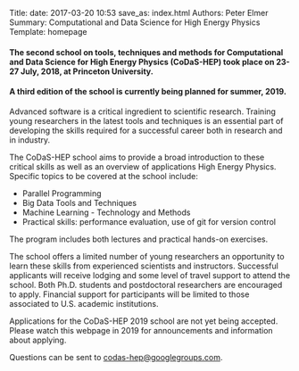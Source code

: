Title: 
date: 2017-03-20 10:53
save_as: index.html
Authors: Peter Elmer
Summary: Computational and Data Science for High Energy Physics
Template: homepage

#### The second school on tools, techniques and methods for Computational and Data Science for High Energy Physics (CoDaS-HEP) took place on 23-27 July, 2018, at Princeton University.

#### A third edition of the school is currently being planned for summer, 2019.

Advanced software is a critical ingredient to scientific research. Training young researchers in the latest tools and techniques is an essential part of developing the skills required for a successful career both in research and in industry.

The CoDaS-HEP school aims to provide a broad introduction to these critical skills as well as an overview of applications High Energy Physics. Specific topics to be covered at the school include:

  * Parallel Programming 
  * Big Data Tools and Techniques
  * Machine Learning - Technology and Methods
  * Practical skills: performance evaluation, use of git for version control

The program includes both lectures and practical hands-on exercises.

The school offers a limited number of young researchers an opportunity to learn these skills from experienced scientists and instructors. Successful applicants will receive lodging and some level of travel support to attend the school. Both Ph.D. students and postdoctoral researchers are encouraged to apply. Financial support for participants will be limited to those associated to U.S. academic institutions.

Applications for the CoDaS-HEP 2019 school are not yet being accepted. Please watch this webpage in 2019 for announcements and information about applying.

Questions can be sent to [codas-hep@googlegroups.com](codas-hep@googlegroups.com).
